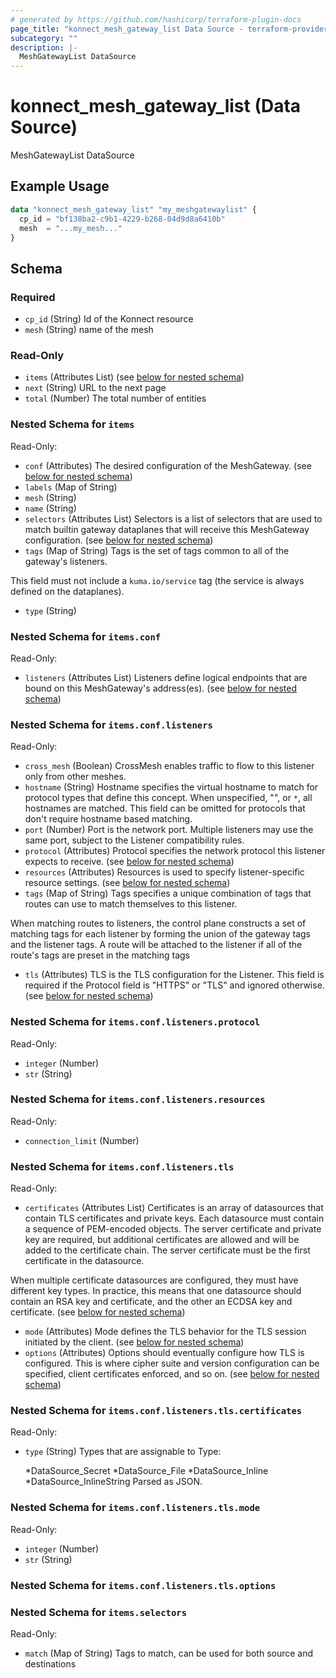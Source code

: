 ```yaml
---
# generated by https://github.com/hashicorp/terraform-plugin-docs
page_title: "konnect_mesh_gateway_list Data Source - terraform-provider-konnect"
subcategory: ""
description: |-
  MeshGatewayList DataSource
---
```


# konnect_mesh_gateway_list (Data Source)

MeshGatewayList DataSource

## Example Usage

```terraform
data "konnect_mesh_gateway_list" "my_meshgatewaylist" {
  cp_id = "bf138ba2-c9b1-4229-b268-04d9d8a6410b"
  mesh  = "...my_mesh..."
}
```

<!-- schema generated by tfplugindocs -->
## Schema

### Required

- `cp_id` (String) Id of the Konnect resource
- `mesh` (String) name of the mesh

### Read-Only

- `items` (Attributes List) (see [below for nested schema](#nestedatt--items))
- `next` (String) URL to the next page
- `total` (Number) The total number of entities

<a id="nestedatt--items"></a>
### Nested Schema for `items`

Read-Only:

- `conf` (Attributes) The desired configuration of the MeshGateway. (see [below for nested schema](#nestedatt--items--conf))
- `labels` (Map of String)
- `mesh` (String)
- `name` (String)
- `selectors` (Attributes List) Selectors is a list of selectors that are used to match builtin
gateway dataplanes that will receive this MeshGateway configuration. (see [below for nested schema](#nestedatt--items--selectors))
- `tags` (Map of String) Tags is the set of tags common to all of the gateway's listeners.

This field must not include a `kuma.io/service` tag (the service is always
defined on the dataplanes).
- `type` (String)

<a id="nestedatt--items--conf"></a>
### Nested Schema for `items.conf`

Read-Only:

- `listeners` (Attributes List) Listeners define logical endpoints that are bound on this MeshGateway's
address(es). (see [below for nested schema](#nestedatt--items--conf--listeners))

<a id="nestedatt--items--conf--listeners"></a>
### Nested Schema for `items.conf.listeners`

Read-Only:

- `cross_mesh` (Boolean) CrossMesh enables traffic to flow to this listener only from other
meshes.
- `hostname` (String) Hostname specifies the virtual hostname to match for protocol types that
define this concept. When unspecified, "", or `*`, all hostnames are
matched. This field can be omitted for protocols that don't require
hostname based matching.
- `port` (Number) Port is the network port. Multiple listeners may use the
same port, subject to the Listener compatibility rules.
- `protocol` (Attributes) Protocol specifies the network protocol this listener expects to receive. (see [below for nested schema](#nestedatt--items--conf--listeners--protocol))
- `resources` (Attributes) Resources is used to specify listener-specific resource settings. (see [below for nested schema](#nestedatt--items--conf--listeners--resources))
- `tags` (Map of String) Tags specifies a unique combination of tags that routes can use
to match themselves to this listener.

When matching routes to listeners, the control plane constructs a
set of matching tags for each listener by forming the union of the
gateway tags and the listener tags. A route will be attached to the
listener if all of the route's tags are preset in the matching tags
- `tls` (Attributes) TLS is the TLS configuration for the Listener. This field
is required if the Protocol field is "HTTPS" or "TLS" and
ignored otherwise. (see [below for nested schema](#nestedatt--items--conf--listeners--tls))

<a id="nestedatt--items--conf--listeners--protocol"></a>
### Nested Schema for `items.conf.listeners.protocol`

Read-Only:

- `integer` (Number)
- `str` (String)


<a id="nestedatt--items--conf--listeners--resources"></a>
### Nested Schema for `items.conf.listeners.resources`

Read-Only:

- `connection_limit` (Number)


<a id="nestedatt--items--conf--listeners--tls"></a>
### Nested Schema for `items.conf.listeners.tls`

Read-Only:

- `certificates` (Attributes List) Certificates is an array of datasources that contain TLS
certificates and private keys.  Each datasource must contain a
sequence of PEM-encoded objects. The server certificate and private
key are required, but additional certificates are allowed and will
be added to the certificate chain.  The server certificate must
be the first certificate in the datasource.

When multiple certificate datasources are configured, they must have
different key types. In practice, this means that one datasource
should contain an RSA key and certificate, and the other an
ECDSA key and certificate. (see [below for nested schema](#nestedatt--items--conf--listeners--tls--certificates))
- `mode` (Attributes) Mode defines the TLS behavior for the TLS session initiated
by the client. (see [below for nested schema](#nestedatt--items--conf--listeners--tls--mode))
- `options` (Attributes) Options should eventually configure how TLS is configured. This
is where cipher suite and version configuration can be specified,
client certificates enforced, and so on. (see [below for nested schema](#nestedatt--items--conf--listeners--tls--options))

<a id="nestedatt--items--conf--listeners--tls--certificates"></a>
### Nested Schema for `items.conf.listeners.tls.certificates`

Read-Only:

- `type` (String) Types that are assignable to Type:

	*DataSource_Secret
	*DataSource_File
	*DataSource_Inline
	*DataSource_InlineString
Parsed as JSON.


<a id="nestedatt--items--conf--listeners--tls--mode"></a>
### Nested Schema for `items.conf.listeners.tls.mode`

Read-Only:

- `integer` (Number)
- `str` (String)


<a id="nestedatt--items--conf--listeners--tls--options"></a>
### Nested Schema for `items.conf.listeners.tls.options`





<a id="nestedatt--items--selectors"></a>
### Nested Schema for `items.selectors`

Read-Only:

- `match` (Map of String) Tags to match, can be used for both source and destinations
